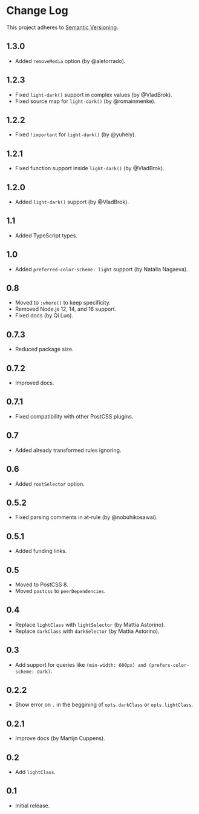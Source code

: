 # Change Log
This project adheres to [Semantic Versioning](http://semver.org/).

## 1.3.0
* Added `removeMedia` option (by @aletorrado).

## 1.2.3
* Fixed `light-dark()` support in complex values (by @VladBrok).
* Fixed source map for `light-dark()` (by @romainmenke).

## 1.2.2
* Fixed `!important` for `light-dark()` (by @yuheiy).

## 1.2.1
* Fixed function support inside `light-dark()` (by @VladBrok).

## 1.2.0
* Added `light-dark()` support (by @VladBrok).

## 1.1
* Added TypeScript types.

## 1.0
* Added `preferred-color-scheme: light` support (by Natalia Nagaeva).

## 0.8
* Moved to `:where()` to keep specificity.
* Removed Node.js 12, 14, and 16 support.
* Fixed docs (by Qi Luo).

## 0.7.3
* Reduced package size.

## 0.7.2
* Improved docs.

## 0.7.1
* Fixed compatibility with other PostCSS plugins.

## 0.7
* Added already transformed rules ignoring.

## 0.6
* Added `rootSelector` option.

## 0.5.2
* Fixed parsing comments in at-rule (by @nobuhikosawai).

## 0.5.1
* Added funding links.

## 0.5
* Moved to PostCSS 8.
* Moved `postcss` to `peerDependencies`.

## 0.4
* Replace `lightClass` with `lightSelector` (by Mattia Astorino).
* Replace `darkClass` with `darkSelector` (by Mattia Astorino).

## 0.3
* Add support for queries like
  `(min-width: 600px) and (prefers-color-scheme: dark)`.

## 0.2.2
* Show error on `.` in the beggining of `opts.darkClass` or `opts.lightClass`.

## 0.2.1
* Improve docs (by Martijn Cuppens).

## 0.2
* Add `lightClass`.

## 0.1
* Initial release.
